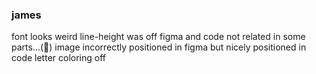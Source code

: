 ### james
 
 font looks weird 
 line-height was off
 figma and code not related in some parts...(🧐)
 image incorrectly positioned in figma but nicely positioned in code
 letter coloring off


